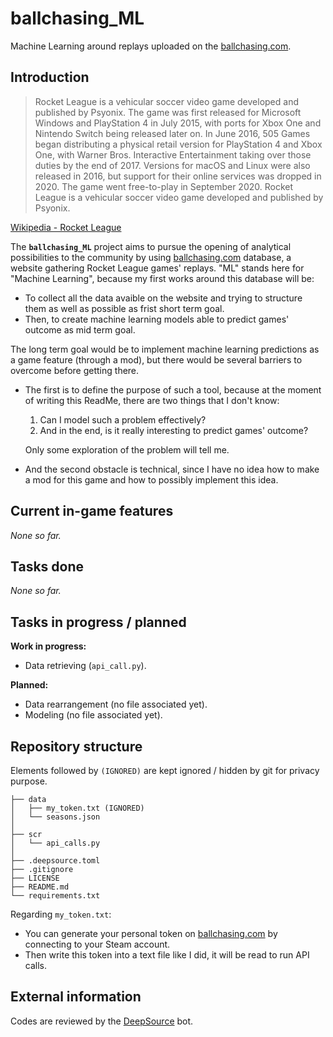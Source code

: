 # ballchasing_ML

Machine Learning around replays uploaded on the [ballchasing.com](https://ballchasing.com/).

Introduction
-------------

> Rocket League is a vehicular soccer video game developed and published by Psyonix. The game was first released for Microsoft Windows and PlayStation 4 in July 2015, with ports for Xbox One and Nintendo Switch being released later on. In June 2016, 505 Games began distributing a physical retail version for PlayStation 4 and Xbox One, with Warner Bros. Interactive Entertainment taking over those duties by the end of 2017. Versions for macOS and Linux were also released in 2016, but support for their online services was dropped in 2020. The game went free-to-play in September 2020. Rocket League is a vehicular soccer video game developed and published by Psyonix.

[Wikipedia - Rocket League](https://en.wikipedia.org/wiki/Rocket_League "Wikipedia - Rocket League")

The **`ballchasing_ML`** project aims to pursue the opening of analytical possibilities to the community by using [ballchasing.com](https://ballchasing.com/) database, a website gathering Rocket League games&#39; replays. &quot;ML&quot; stands here for &quot;Machine Learning&quot;, because my first works around this database will be:

* To collect all the data avaible on the website and trying to structure them as well as possible as frist short term goal.
* Then, to create machine learning models able to predict games&#39; outcome as mid term goal.

The long term goal would be to implement machine learning predictions as a game feature (through a mod), but there would be several barriers to overcome before getting there.

* The first is to define the purpose of such a tool, because at the moment of writing this ReadMe, there are two things that I don&#39;t know:
	1. Can I model such a problem effectively?
	2. And in the end, is it really interesting to predict games&#39; outcome?

	Only some exploration of the problem will tell me.

* And the second obstacle is technical, since I have no idea how to make a mod for this game and how to possibly implement this idea.

Current in-game features
-------------

*None so far.*

Tasks done
-------------

*None so far.*

Tasks in progress / planned
-------------

**Work in progress:**

* Data retrieving (`api_call.py`).

**Planned:**

* Data rearrangement (no file associated yet).
* Modeling (no file associated yet).

Repository structure
-------------

Elements followed by `(IGNORED)` are kept ignored / hidden by git for privacy purpose.

```
├── data
│   ├── my_token.txt (IGNORED)
│   └── seasons.json
│
├── scr
│   └── api_calls.py
│
├── .deepsource.toml
├── .gitignore
├── LICENSE
├── README.md
└── requirements.txt
```

Regarding `my_token.txt`:
* You can generate your personal token on [ballchasing.com](https://ballchasing.com/) by connecting to your Steam 
  account.
* Then write this token into a text file like I did, it will be read to run API calls.

External information
-------------

Codes are reviewed by the [DeepSource](https://deepsource.io/) bot.